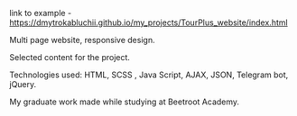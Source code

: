 link to example - https://dmytrokabluchii.github.io/my_projects/TourPlus_website/index.html

Multi page website, responsive design.

Selected content for the project.

Technologies used: HTML, SCSS , Java Script, AJAX, JSON, Telegram bot, jQuery.

My graduate work made while studying at Beetroot Academy.
